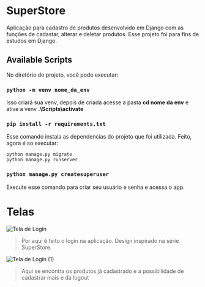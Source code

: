# SuperStore
Aplicação para cadastro de produtos desenvolvido em Django com as funções de cadastar, alterar e deletar produtos. 
Esse projeto foi para fins de estudos em Django.

## Available Scripts

No diretório do projeto, você pode executar:

### `python -m venv nome_da_env`

Isso criará sua venv, depois de criada acesse a pasta **cd nome da env**
e ative a venv **.\Scripts\activate**

### `pip install -r requirements.txt`

Esse comando instala as dependencias do projeto que foi utilizada. Feito, agora é so executar:
```
python manage.py migrate 
python manage.py runserver
```

### `python manage.py createsuperuser`

Execute esse comando para criar seu usuário e senha e acessa o app.

# Telas 

![Tela de Login](https://user-images.githubusercontent.com/32379195/87054180-33d6ca80-c1d9-11ea-9b9a-7c8ba1098ea1.png)

> Por aqui é feito o login na aplicação. Design inspirado na série SuperStore.

![Tela de Login (1)](https://user-images.githubusercontent.com/32379195/87056348-dee88380-c1db-11ea-9ee1-841a6687c82a.png)

> Aqui se encontra os produtos já cadastrado e a possibilidade de cadastrar mais e da logout
















 
